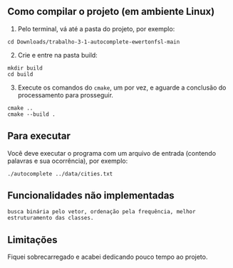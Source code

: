 ## Como compilar o projeto (em ambiente Linux)
1. Pelo terminal, vá até a pasta do projeto, por exemplo:
```
cd Downloads/trabalho-3-1-autocomplete-ewertonfsl-main
```
2. Crie e entre na pasta build:
```
mkdir build
cd build
```
3. Execute os comandos do `cmake`, um por vez, e aguarde a conclusão do processamento para prosseguir.
```
cmake ..
cmake --build .
```
## Para executar
Você deve executar o programa com um arquivo de entrada (contendo palavras e sua ocorrência), por exemplo:
```
./autocomplete ../data/cities.txt 
```

## Funcionalidades não implementadas
```
busca binária pelo vetor, ordenação pela frequência, melhor estruturamento das classes.
```

## Limitações
Fiquei sobrecarregado e acabei dedicando pouco tempo ao projeto.
